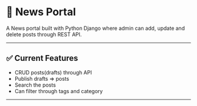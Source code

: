 # 📝 News Portal

A News portal built with Python Django where admin can add, update and delete posts through REST API. 

---

## ✅ Current Features

- CRUD posts(drafts) through API
- Publish drafts => posts
- Search the posts
- Can filter through tags and category

---